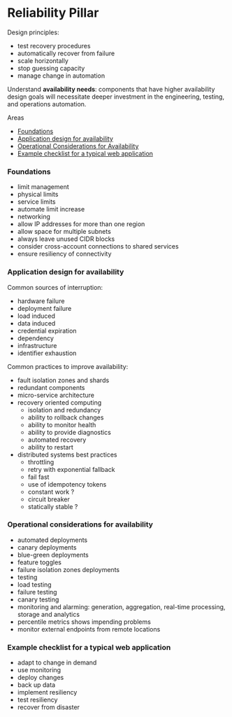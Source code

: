 # Reliability Pillar 

Design principles:
 - test recovery procedures
 - automatically recover from failure
 - scale horizontally
 - stop guessing capacity
 - manage change in automation

Understand **availability needs**: components that have higher availability design goals will necessitate deeper investment in the engineering, testing, and operations automation.

Areas
- [Foundations](#foundations)
- [Application design for availability](#application-design-for-availability)
- [Operational Considerations for Availability](#operational-Considerations-for-Availability)
- [Example checklist for a typical web application](#example-checklist-for-a-typical-web-application)


### Foundations 
 - limit management
  - physical limits
  - service limits
  - automate limit increase
 - networking
  - allow IP addresses for more than one region
  - allow space for multiple subnets
  - always leave unused CIDR blocks
  - consider cross-account connections to shared services
  - ensure resiliency of connectivity

### Application design for availability

Common sources of interruption:
 - hardware failure
 - deployment failure
 - load induced
 - data induced
 - credential expiration
 - dependency
 - infrastructure
 - identifier exhaustion

Common practices to improve availability:
 - fault isolation zones and shards
 - redundant components
 - micro-service architecture
 - recovery oriented computing
   - isolation and redundancy
   - ability to rollback changes
   - ability to monitor health
   - ability to provide diagnostics
   - automated recovery
   - ability to restart
 - distributed systems best practices
   - throttling
   - retry with exponential fallback
   - fail fast
   - use of idempotency tokens
   - constant work ?
   - circuit breaker
   - statically stable ?

### Operational considerations for availability
 - automated deployments
  - canary deployments
  - blue-green deployments
  - feature toggles
  - failure isolation zones deployments
 - testing
  - load testing
  - failure testing
  - canary testing
 - monitoring and alarming: generation, aggregation, real-time processing, storage and analytics
  - percentile metrics shows impending problems
  - monitor external endpoints from remote locations

### Example checklist for a typical web application
  - adapt to change in demand
  - use monitoring
  - deploy changes
  - back up data
  - implement resiliency
  - test resiliency
  - recover from disaster



